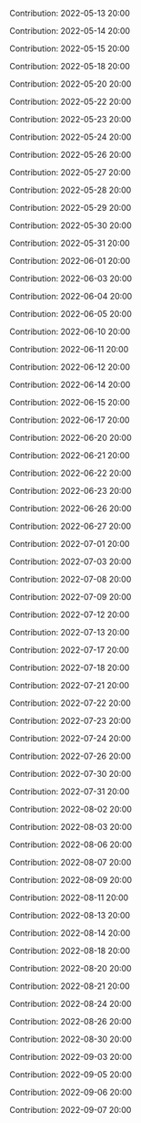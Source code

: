 Contribution: 2022-05-13 20:00

Contribution: 2022-05-14 20:00

Contribution: 2022-05-15 20:00

Contribution: 2022-05-18 20:00

Contribution: 2022-05-20 20:00

Contribution: 2022-05-22 20:00

Contribution: 2022-05-23 20:00

Contribution: 2022-05-24 20:00

Contribution: 2022-05-26 20:00

Contribution: 2022-05-27 20:00

Contribution: 2022-05-28 20:00

Contribution: 2022-05-29 20:00

Contribution: 2022-05-30 20:00

Contribution: 2022-05-31 20:00

Contribution: 2022-06-01 20:00

Contribution: 2022-06-03 20:00

Contribution: 2022-06-04 20:00

Contribution: 2022-06-05 20:00

Contribution: 2022-06-10 20:00

Contribution: 2022-06-11 20:00

Contribution: 2022-06-12 20:00

Contribution: 2022-06-14 20:00

Contribution: 2022-06-15 20:00

Contribution: 2022-06-17 20:00

Contribution: 2022-06-20 20:00

Contribution: 2022-06-21 20:00

Contribution: 2022-06-22 20:00

Contribution: 2022-06-23 20:00

Contribution: 2022-06-26 20:00

Contribution: 2022-06-27 20:00

Contribution: 2022-07-01 20:00

Contribution: 2022-07-03 20:00

Contribution: 2022-07-08 20:00

Contribution: 2022-07-09 20:00

Contribution: 2022-07-12 20:00

Contribution: 2022-07-13 20:00

Contribution: 2022-07-17 20:00

Contribution: 2022-07-18 20:00

Contribution: 2022-07-21 20:00

Contribution: 2022-07-22 20:00

Contribution: 2022-07-23 20:00

Contribution: 2022-07-24 20:00

Contribution: 2022-07-26 20:00

Contribution: 2022-07-30 20:00

Contribution: 2022-07-31 20:00

Contribution: 2022-08-02 20:00

Contribution: 2022-08-03 20:00

Contribution: 2022-08-06 20:00

Contribution: 2022-08-07 20:00

Contribution: 2022-08-09 20:00

Contribution: 2022-08-11 20:00

Contribution: 2022-08-13 20:00

Contribution: 2022-08-14 20:00

Contribution: 2022-08-18 20:00

Contribution: 2022-08-20 20:00

Contribution: 2022-08-21 20:00

Contribution: 2022-08-24 20:00

Contribution: 2022-08-26 20:00

Contribution: 2022-08-30 20:00

Contribution: 2022-09-03 20:00

Contribution: 2022-09-05 20:00

Contribution: 2022-09-06 20:00

Contribution: 2022-09-07 20:00

